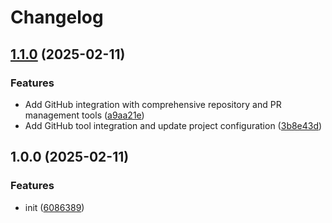 # Changelog

## [1.1.0](https://github.com/nguyenvanduocit/dev-kit/compare/v1.0.0...v1.1.0) (2025-02-11)


### Features

* Add GitHub integration with comprehensive repository and PR management tools ([a9aa21e](https://github.com/nguyenvanduocit/dev-kit/commit/a9aa21efe15fc392a84cfebd1d9b1217fd3ca44d))
* Add GitHub tool integration and update project configuration ([3b8e43d](https://github.com/nguyenvanduocit/dev-kit/commit/3b8e43df628972f58ae2c6309e3beb98d82ea0b0))

## 1.0.0 (2025-02-11)


### Features

* init ([6086389](https://github.com/nguyenvanduocit/dev-kit/commit/6086389b5a1c73aaaacdf0d02655e29c04be9dd9))
